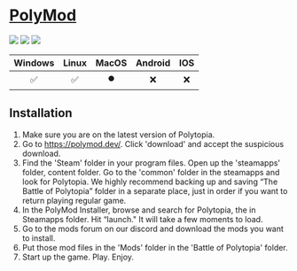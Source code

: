 ﻿# [PolyMod](https://polymod.dev)

![](https://img.shields.io/github/downloads/PolyModdingTeam/PolyMod/total)
![](https://img.shields.io/codefactor/grade/github/PolyModdingTeam/PolyMod)
![](https://img.shields.io/github/actions/workflow/status/PolyModdingTeam/PolyMod/cicd.yml)

|       Windows      |        Linux       |      MacOS      | Android | IOS |
|:------------------:|:------------------:|:---------------:|:-------:|:---:|
| :white_check_mark: | :white_check_mark: | :record_button: |   :x:   | :x: |

[^1]: ✅ using Steam Proton

## Installation
1. Make sure you are on the latest version of Polytopia.
2. Go to https://polymod.dev/. Click 'download' and accept the suspicious download.
3. Find the 'Steam' folder in your program files. Open up the 'steamapps' folder, content folder. Go to the 'common'  folder in the steamapps and look for Polytopia. We highly recommend backing up and saving “The Battle of Polytopia” folder in a separate place, just in order if you want to return playing regular game.
4. In the PolyMod Installer, browse and search for Polytopia, the in Steamapps folder. Hit “launch." It will take a few moments to load.
5. Go to the ⁠mods forum on our discord and download the mods you want to install.
6. Put those mod files in the 'Mods' folder in the 'Battle of Polytopia' folder.
7. Start up the game. Play. Enjoy.
